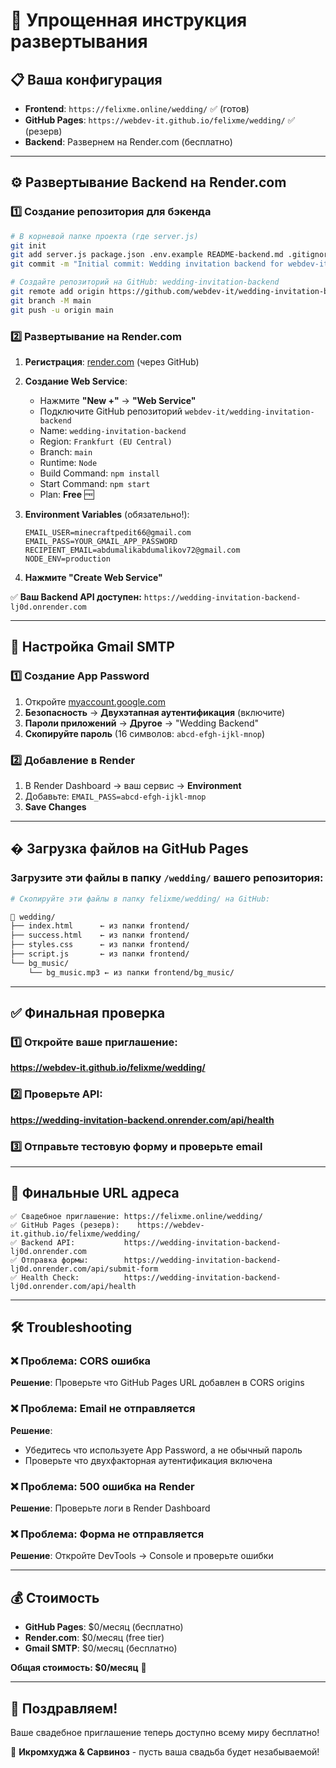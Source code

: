 # 🚀 Упрощенная инструкция развертывания

## 📋 Ваша конфигурация

- **Frontend**: `https://felixme.online/wedding/` ✅ (готов) 
- **GitHub Pages**: `https://webdev-it.github.io/felixme/wedding/` ✅ (резерв)
- **Backend**: Развернем на Render.com (бесплатно)

---

## ⚙️ Развертывание Backend на Render.com

### 1️⃣ Создание репозитория для бэкенда

```bash
# В корневой папке проекта (где server.js)
git init
git add server.js package.json .env.example README-backend.md .gitignore
git commit -m "Initial commit: Wedding invitation backend for webdev-it.github.io"

# Создайте репозиторий на GitHub: wedding-invitation-backend  
git remote add origin https://github.com/webdev-it/wedding-invitation-backend.git
git branch -M main
git push -u origin main
```

### 2️⃣ Развертывание на Render.com

1. **Регистрация**: [render.com](https://render.com) (через GitHub)

2. **Создание Web Service**:
   - Нажмите **"New +"** → **"Web Service"**
   - Подключите GitHub репозиторий `webdev-it/wedding-invitation-backend`
   - Name: `wedding-invitation-backend`
   - Region: `Frankfurt (EU Central)`
   - Branch: `main`
   - Runtime: `Node`
   - Build Command: `npm install`  
   - Start Command: `npm start`
   - Plan: **Free** 🆓

3. **Environment Variables** (обязательно!):
   ```
   EMAIL_USER=minecraftpedit66@gmail.com
   EMAIL_PASS=YOUR_GMAIL_APP_PASSWORD
   RECIPIENT_EMAIL=abdumalikabdumalikov72@gmail.com
   NODE_ENV=production
   ```

4. **Нажмите "Create Web Service"**

✅ **Ваш Backend API доступен:**
`https://wedding-invitation-backend-lj0d.onrender.com`

---

## 📧 Настройка Gmail SMTP

### 1️⃣ Создание App Password

1. Откройте [myaccount.google.com](https://myaccount.google.com)
2. **Безопасность** → **Двухэтапная аутентификация** (включите)
3. **Пароли приложений** → **Другое** → "Wedding Backend"
4. **Скопируйте пароль** (16 символов: `abcd-efgh-ijkl-mnop`)

### 2️⃣ Добавление в Render

1. В Render Dashboard → ваш сервис → **Environment**
2. Добавьте: `EMAIL_PASS=abcd-efgh-ijkl-mnop`
3. **Save Changes**

---

## � Загрузка файлов на GitHub Pages

### Загрузите эти файлы в папку `/wedding/` вашего репозитория:

```bash
# Скопируйте эти файлы в папку felixme/wedding/ на GitHub:

📁 wedding/
├── index.html      ← из папки frontend/
├── success.html    ← из папки frontend/  
├── styles.css      ← из папки frontend/
├── script.js       ← из папки frontend/
└── bg_music/
    └── bg_music.mp3 ← из папки frontend/bg_music/
```

---

## ✅ Финальная проверка

### 1️⃣ Откройте ваше приглашение:
**https://webdev-it.github.io/felixme/wedding/**

### 2️⃣ Проверьте API:
**https://wedding-invitation-backend.onrender.com/api/health**

### 3️⃣ Отправьте тестовую форму и проверьте email

---

## 🎯 Финальные URL адреса

```
✅ Свадебное приглашение: https://felixme.online/wedding/
✅ GitHub Pages (резерв):    https://webdev-it.github.io/felixme/wedding/
✅ Backend API:           https://wedding-invitation-backend-lj0d.onrender.com
✅ Отправка формы:        https://wedding-invitation-backend-lj0d.onrender.com/api/submit-form
✅ Health Check:          https://wedding-invitation-backend-lj0d.onrender.com/api/health
```

---

## 🛠 Troubleshooting

### ❌ Проблема: CORS ошибка
**Решение**: Проверьте что GitHub Pages URL добавлен в CORS origins

### ❌ Проблема: Email не отправляется  
**Решение**: 
- Убедитесь что используете App Password, а не обычный пароль
- Проверьте что двухфакторная аутентификация включена

### ❌ Проблема: 500 ошибка на Render
**Решение**: Проверьте логи в Render Dashboard

### ❌ Проблема: Форма не отправляется
**Решение**: Откройте DevTools → Console и проверьте ошибки

---

## 💰 Стоимость

- **GitHub Pages**: $0/месяц (бесплатно)
- **Render.com**: $0/месяц (free tier) 
- **Gmail SMTP**: $0/месяц (бесплатно)

**Общая стоимость: $0/месяц** 🎉

---

## 🎊 Поздравляем!

Ваше свадебное приглашение теперь доступно всему миру бесплатно! 

💒 **Икромхуджа & Сарвиноз** - пусть ваша свадьба будет незабываемой!